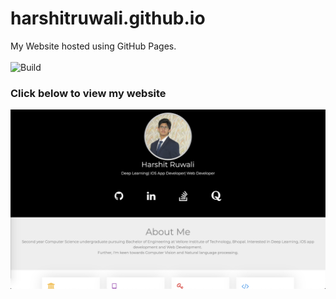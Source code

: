 # harshitruwali.github.io
My Website hosted using GitHub Pages.<br><br>
![Build](https://github.com/HarshitRuwali/harshitruwali.github.io/workflows/CI/badge.svg?branch=master)

### Click below to view my website

<p align="center"> 
  <kbd>
  	<a href="https://harshitruwali.github.io/" target="_blank">
		<img src="img.png"></img>
	</a>
  </kbd>
</p>

